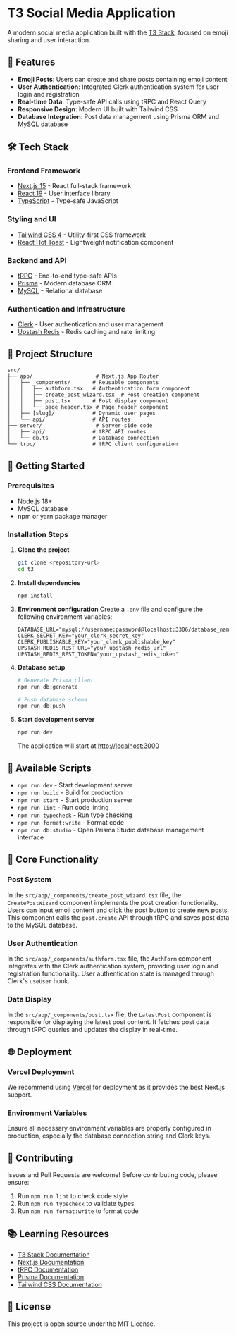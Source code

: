 # T3 Social Media Application

A modern social media application built with the [T3 Stack](https://create.t3.gg/), focused on emoji sharing and user interaction.

## 🚀 Features

- **Emoji Posts**: Users can create and share posts containing emoji content
- **User Authentication**: Integrated Clerk authentication system for user login and registration
- **Real-time Data**: Type-safe API calls using tRPC and React Query
- **Responsive Design**: Modern UI built with Tailwind CSS
- **Database Integration**: Post data management using Prisma ORM and MySQL database

## 🛠️ Tech Stack

### Frontend Framework
- [Next.js 15](https://nextjs.org) - React full-stack framework
- [React 19](https://react.dev) - User interface library
- [TypeScript](https://www.typescriptlang.org) - Type-safe JavaScript

### Styling and UI
- [Tailwind CSS 4](https://tailwindcss.com) - Utility-first CSS framework
- [React Hot Toast](https://react-hot-toast.com) - Lightweight notification component

### Backend and API
- [tRPC](https://trpc.io) - End-to-end type-safe APIs
- [Prisma](https://prisma.io) - Modern database ORM
- [MySQL](https://www.mysql.com) - Relational database

### Authentication and Infrastructure
- [Clerk](https://clerk.com) - User authentication and user management
- [Upstash Redis](https://upstash.com) - Redis caching and rate limiting

## 📁 Project Structure

```
src/
├── app/                    # Next.js App Router
│   ├── _components/       # Reusable components
│   │   ├── authform.tsx   # Authentication form component
│   │   ├── create_post_wizard.tsx  # Post creation component
│   │   ├── post.tsx       # Post display component
│   │   └── page_header.tsx # Page header component
│   ├── [slug]/            # Dynamic user pages
│   └── api/               # API routes
├── server/                 # Server-side code
│   ├── api/               # tRPC API routes
│   └── db.ts              # Database connection
└── trpc/                  # tRPC client configuration
```

## 🚀 Getting Started

### Prerequisites
- Node.js 18+
- MySQL database
- npm or yarn package manager

### Installation Steps

1. **Clone the project**
   ```bash
   git clone <repository-url>
   cd t3
   ```

2. **Install dependencies**
   ```bash
   npm install
   ```

3. **Environment configuration**
   Create a `.env` file and configure the following environment variables:
   ```env
   DATABASE_URL="mysql://username:password@localhost:3306/database_name"
   CLERK_SECRET_KEY="your_clerk_secret_key"
   CLERK_PUBLISHABLE_KEY="your_clerk_publishable_key"
   UPSTASH_REDIS_REST_URL="your_upstash_redis_url"
   UPSTASH_REDIS_REST_TOKEN="your_upstash_redis_token"
   ```

4. **Database setup**
   ```bash
   # Generate Prisma client
   npm run db:generate
   
   # Push database schema
   npm run db:push
   ```

5. **Start development server**
   ```bash
   npm run dev
   ```

   The application will start at [http://localhost:3000](http://localhost:3000)

## 📝 Available Scripts

- `npm run dev` - Start development server
- `npm run build` - Build for production
- `npm run start` - Start production server
- `npm run lint` - Run code linting
- `npm run typecheck` - Run type checking
- `npm run format:write` - Format code
- `npm run db:studio` - Open Prisma Studio database management interface

## 🔧 Core Functionality

### Post System
In the `src/app/_components/create_post_wizard.tsx` file, the `CreatePostWizard` component implements the post creation functionality. Users can input emoji content and click the post button to create new posts. This component calls the `post.create` API through tRPC and saves post data to the MySQL database.

### User Authentication
In the `src/app/_components/authform.tsx` file, the `AuthForm` component integrates with the Clerk authentication system, providing user login and registration functionality. User authentication state is managed through Clerk's `useUser` hook.

### Data Display
In the `src/app/_components/post.tsx` file, the `LatestPost` component is responsible for displaying the latest post content. It fetches post data through tRPC queries and updates the display in real-time.

## 🌐 Deployment

### Vercel Deployment
We recommend using [Vercel](https://vercel.com) for deployment as it provides the best Next.js support.

### Environment Variables
Ensure all necessary environment variables are properly configured in production, especially the database connection string and Clerk keys.

## 🤝 Contributing

Issues and Pull Requests are welcome! Before contributing code, please ensure:

1. Run `npm run lint` to check code style
2. Run `npm run typecheck` to validate types
3. Run `npm run format:write` to format code

## 📚 Learning Resources

- [T3 Stack Documentation](https://create.t3.gg/)
- [Next.js Documentation](https://nextjs.org/docs)
- [tRPC Documentation](https://trpc.io/docs)
- [Prisma Documentation](https://www.prisma.io/docs)
- [Tailwind CSS Documentation](https://tailwindcss.com/docs)

## 📄 License

This project is open source under the MIT License.
